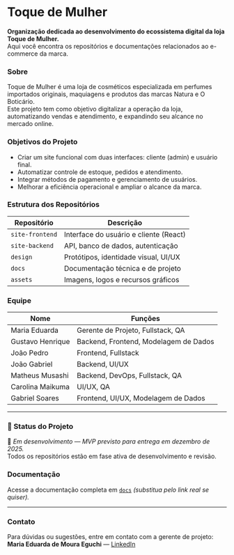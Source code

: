 # Toque de Mulher 

**Organização dedicada ao desenvolvimento do ecossistema digital da loja Toque de Mulher.**  
Aqui você encontra os repositórios e documentações relacionados ao e-commerce da marca.

### Sobre

Toque de Mulher é uma loja de cosméticos especializada em perfumes importados originais, maquiagens e produtos das marcas Natura e O Boticário.  
Este projeto tem como objetivo digitalizar a operação da loja, automatizando vendas e atendimento, e expandindo seu alcance no mercado online.

### Objetivos do Projeto

- Criar um site funcional com duas interfaces: cliente (admin) e usuário final.
- Automatizar controle de estoque, pedidos e atendimento.
- Integrar métodos de pagamento e gerenciamento de usuários.
- Melhorar a eficiência operacional e ampliar o alcance da marca.

### Estrutura dos Repositórios

| Repositório             | Descrição                                    |
|-------------------------|----------------------------------------------|
| `site-frontend`         | Interface do usuário e cliente (React)       |
| `site-backend`          | API, banco de dados, autenticação            |
| `design`                | Protótipos, identidade visual, UI/UX         |
| `docs`                  | Documentação técnica e de projeto            |
| `assets`                | Imagens, logos e recursos gráficos            |

### Equipe

| Nome                        | Funções                                  |
|-----------------------------|-------------------------------------------|
| Maria Eduarda               | Gerente de Projeto, Fullstack, QA         |
| Gustavo Henrique            | Backend, Frontend, Modelagem de Dados     |
| João Pedro                  | Frontend, Fullstack                       |
| João Gabriel                | Backend, UI/UX                            |
| Matheus Musashi             | Backend, DevOps, Fullstack, QA            |
| Carolina Maikuma            | UI/UX, QA                                 |
| Gabriel Soares              | Frontend, UI/UX, Modelagem de Dados       |

---

### 📌 Status do Projeto

🚧 *Em desenvolvimento — MVP previsto para entrega em dezembro de 2025.*  
    Todos os repositórios estão em fase ativa de desenvolvimento e revisão.


### Documentação

Acesse a documentação completa em [`docs`]([https://github.com/sua-org/docs](https://docs.google.com/document/d/1z5q9DrDMNDiX6jN4TAneIHm9j3ENk4r6LJFaLApvh0U/edit?usp=drivesdk)) *(substitua pelo link real se quiser).*

---

### Contato

Para dúvidas ou sugestões, entre em contato com a gerente de projeto:  
**Maria Eduarda de Moura Eguchi** — [LinkedIn](https://www.linkedin.com/) 
